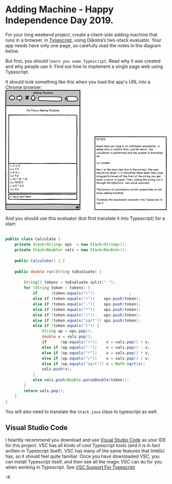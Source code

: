 # Adding Machine - Happy Independence Day 2019.

For your long weekend project, 
create a client-side adding machine that runs in a browser, in [Typescript](https://www.typescriptlang.org/), using Dijkstra’s two-stack evaluator. Your app needs have only one page, so carefully read the notes in the diagram below.

But first, you should `learn you some Typescript`. Read why it was created and why people use it. Find out how to implement a single page web using Typescript. 

It should look something like this when you load the app's URL into a Chrome browser:
![Mockup](AddingMachine.png)

And you should use this evaluator (but first translate it into Typescript) for a start:
```java

public class Calculate {
    private Stack<String> ops  = new Stack<String>();
    private Stack<Double> vals = new Stack<Double>();

    public Calculate() { }
    
    public double run(String toEvaluate) {

        String[] tokens = toEvaluate.split(" ");
        for (String token : tokens) {
            if      (token.equals("("))               ;
            else if (token.equals("+"))    ops.push(token);
            else if (token.equals("-"))    ops.push(token);
            else if (token.equals("*"))    ops.push(token);
            else if (token.equals("/"))    ops.push(token);
            else if (token.equals("sqrt")) ops.push(token);
            else if (token.equals(")")) {
                String op = ops.pop();
                double v = vals.pop();
                if      (op.equals("+"))    v = vals.pop() + v;
                else if (op.equals("-"))    v = vals.pop() - v;
                else if (op.equals("*"))    v = vals.pop() * v;
                else if (op.equals("/"))    v = vals.pop() / v;
                else if (op.equals("sqrt")) v = Math.sqrt(v);
                vals.push(v);
            }
            else vals.push(Double.parseDouble(token));
        }
        return vals.pop();
    }
}
```
You will also need to translate the `Stack.java` class to typescript as well.

## Visual Studio Code

I heartily recommend you download and use [Visual Studio Code](https://code.visualstudio.com/) as your IDE for this project. VSC has all kinds of cool Typescript tools (and it is in fact written in Typescript itself). VSC has many of the same features that IntelliJ has, so it should feel quite familiar. Once you have downloaded VSC, you can install Typescript itself, and then see all the magic VSC can do for you when working in Typescript. See [VSC Support For Typescript](https://code.visualstudio.com/Docs/languages/typescript)

-K